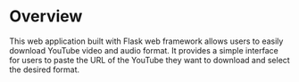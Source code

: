 # Overview
This web application built with Flask web framework allows users to easily download YouTube video and audio format. It provides a simple interface for users to paste the URL of the YouTube they want to download and 
select the desired format.

